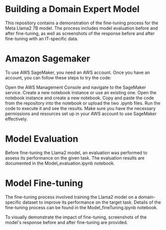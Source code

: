 # Building a Domain Expert Model
This repository contains a demonstration of the fine-tuning process for the Meta Llama2 7B model. The process includes model evaluation before and after fine-tuning, as well as screenshots of the response before and after fine-tuning with an IT-specific data.

# Amazon Sagemaker

To use AWS SageMaker, you need an AWS account. Once you have an account, you can follow these steps to try the code:

Open the AWS Management Console and navigate to the SageMaker service.
Create a new notebook instance or use an existing one.
Open the notebook instance and create a new notebook.
Copy and paste the code from the repository into the notebook or upload the two .ipynb files.
Run the code to execute it and see the results.
Make sure you have the necessary permissions and resources set up in your AWS account to use SageMaker effectively.

# Model Evaluation

Before fine-tuning the Llama2 model, an evaluation was performed to assess its performance on the given task. The evaluation results are documented in the Model_evaluation.ipynb notebook.

# Model Fine-tuning

The fine-tuning process involved training the Llama2 model on a domain-specific dataset to improve its performance on the target task. Details of the fine-tuning process can be found in the Model_fineTuning.ipynb notebook.

To visually demonstrate the impact of fine-tuning, screenshots of the model's response before and after fine-tuning are provided.
